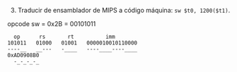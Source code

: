3. Traducir de ensamblador de MIPS a código máquina: `sw $t0, 1200($t1)`.

opcode sw = 0x2B = 00101011

```
  op      rs       rt          imm
101011   01000   01001   0000010010110000
----__   __---   -____   ----____----____
0xAD0908B0
  -_-_-_-_
```
